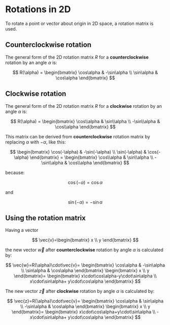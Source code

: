 # Rotations in 2D

To rotate a point or vector about origin in 2D space, a rotation matrix is used.

## Counterclockwise rotation

The general form of the 2D rotation matrix $R$ for a **counterclockwise** rotation by an angle $\alpha$ is:

$$
R(\alpha) =
\begin{bmatrix}
\cos\alpha & -\sin\alpha \\
\sin\alpha & \cos\alpha
\end{bmatrix}
$$

## Clockwise rotation

The general form of the 2D rotation matrix $R$ for a **clockwise** rotation by an angle $\alpha$ is:

$$
R(\alpha) =
\begin{bmatrix}
\cos\\alpha & \sin\\alpha \\
-\sin\\alpha & \cos\\alpha
\end{bmatrix}
$$

This matrix can be derived from **counterclockwise** rotation matrix by replacing $\alpha$ with $-\alpha$, like this:

$$
\begin{bmatrix}
\cos(-\alpha) & -\sin(-\alpha) \\
\sin(-\alpha) & \cos(-\alpha)
\end{bmatrix} =
\begin{bmatrix}
\cos\\alpha & \sin\\alpha \\
-\sin\\alpha & \cos\\alpha
\end{bmatrix}
$$

because:

$$\cos(-\alpha) = \cos\alpha$$

and

$$\sin(-\alpha) = -\sin\alpha$$ 

## Using the rotation matrix

Having a vector

$$
\vec{v}=\begin{bmatrix} x \\ y \end{bmatrix}
$$

the new vector $\vec{w}$
after **counterclockwise** rotation by angle $\alpha$ is calculated by:

$$
\vec{w}=R(\alpha)\cdot\vec{v}=
\begin{bmatrix}
\cos\alpha & -\sin\alpha \\
\sin\alpha & \cos\alpha
\end{bmatrix}
\begin{bmatrix} x \\ y \end{bmatrix}=
\begin{bmatrix} x\cdot\cos\alpha-y\cdot\sin\alpha \\ x\cdot\sin\alpha+ y\cdot\cos\alpha \end{bmatrix}
$$

The new vector $\vec{z}$ after **clockwise** rotation by angle $\alpha$ is calculated by:

$$
\vec{z}=R(\alpha)\cdot\vec{v}=
\begin{bmatrix}
\cos\alpha & \sin\alpha \\
-\sin\alpha & \cos\alpha
\end{bmatrix}
\begin{bmatrix} x \\ y \end{bmatrix}=
\begin{bmatrix} x\cdot\cos\alpha+y\cdot\sin\alpha \\ -x\cdot\sin\alpha+ y\cdot\cos\alpha \end{bmatrix}
$$
